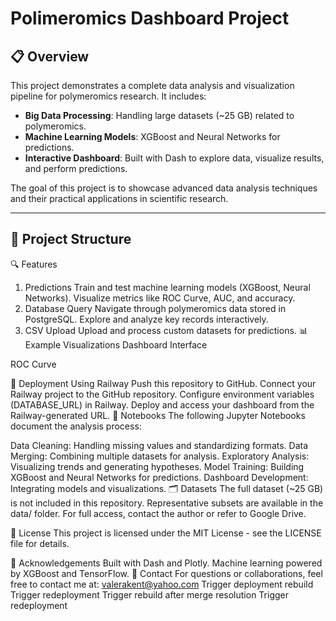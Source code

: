 # Polimeromics Dashboard Project

## 📋 Overview
This project demonstrates a complete data analysis and visualization pipeline for polymeromics research. It includes:
- **Big Data Processing**: Handling large datasets (~25 GB) related to polymeromics.
- **Machine Learning Models**: XGBoost and Neural Networks for predictions.
- **Interactive Dashboard**: Built with Dash to explore data, visualize results, and perform predictions.

The goal of this project is to showcase advanced data analysis techniques and their practical applications in scientific research.

---

## 📂 Project Structure
🔍 Features
1. Predictions
Train and test machine learning models (XGBoost, Neural Networks).
Visualize metrics like ROC Curve, AUC, and accuracy.
2. Database Query
Navigate through polymeromics data stored in PostgreSQL.
Explore and analyze key records interactively.
3. CSV Upload
Upload and process custom datasets for predictions.
📊 Example Visualizations
Dashboard Interface

ROC Curve

🚀 Deployment
Using Railway
Push this repository to GitHub.
Connect your Railway project to the GitHub repository.
Configure environment variables (DATABASE_URL) in Railway.
Deploy and access your dashboard from the Railway-generated URL.
📖 Notebooks
The following Jupyter Notebooks document the analysis process:

Data Cleaning: Handling missing values and standardizing formats.
Data Merging: Combining multiple datasets for analysis.
Exploratory Analysis: Visualizing trends and generating hypotheses.
Model Training: Building XGBoost and Neural Networks for predictions.
Dashboard Development: Integrating models and visualizations.
🗂️ Datasets
The full dataset (~25 GB) is not included in this repository. Representative subsets are available in the data/ folder. For full access, contact the author or refer to Google Drive.

📝 License
This project is licensed under the MIT License - see the LICENSE file for details.

🙌 Acknowledgements
Built with Dash and Plotly.
Machine learning powered by XGBoost and TensorFlow.
📧 Contact
For questions or collaborations, feel free to contact me at: valerakent@yahoo.com
T r i g g e r   d e p l o y m e n t   r e b u i l d  
 T r i g g e r   r e d e p l o y m e n t  
 T r i g g e r   r e b u i l d   a f t e r   m e r g e   r e s o l u t i o n  
 T r i g g e r   r e d e p l o y m e n t  
 